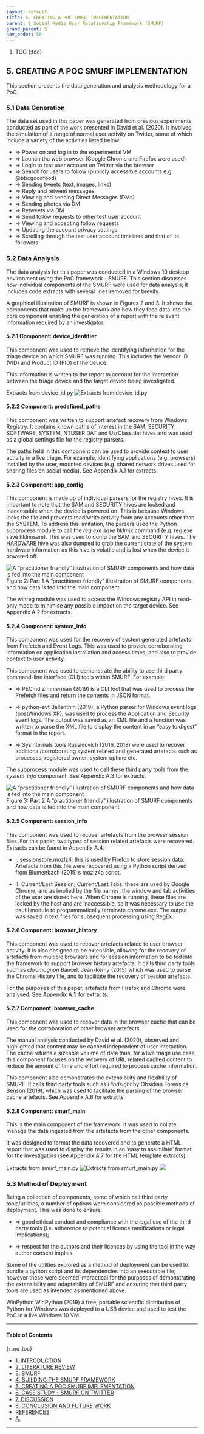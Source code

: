 ```yaml
---
layout: default
title: 5. CREATING A POC SMURF IMPLEMENTATION  
parent: § Social Media User Relationship Framework (SMURF)  
grand_parent: S 
nav_order: 50 
---
```

<style>
.dont-break-out {
  /* These are technically the same, but use both */
  overflow-wrap: break-word;
  word-wrap: break-word;

     -ms-word-break: break-all;
  /* This is the dangerous one in WebKit, as it breaks things wherever */
  word-break: break-all;
  /* Instead use this non-standard one: */
  word-break: break-word;
}

.youtube-container {
    position: relative;
    width: 100%;
    height: 0;
    padding-bottom: 56.25%;
}
.youtube-video {
    position: absolute;
    top: 0;
    left: 0;
    width: 100%;
    height: 100%;
}

</style>

<div class="dont-break-out" markdown="1">

1. TOC
{:toc}

## 5. CREATING A POC SMURF IMPLEMENTATION
This section presents the data generation and analysis methodology for a PoC.

### 5.1 Data Generation
The data set used in this paper was generated from previous experiments conducted as part of the work presented in David et al. (2020). It involved the simulation of a range of normal user activity on Twitter, some of which include a variety of the activities listed below:

- ⇒ Power on and log in to the experimental VM
- ⇒ Launch the web browser (Google Chrome and Firefox were used)
- ⇒ Login to test user account on Twitter via the browser
- ⇒ Search for users to follow (publicly accessible accounts e.g. @bbcgoodfood)
- ⇒ Sending tweets (text, images, links)
- ⇒ Reply and retweet messages
- ⇒ Viewing and sending Direct Messages (DMs)
- ⇒ Sending photos via DM
- ⇒ Retweets via DM
- ⇒ Send follow requests to other test user account
- ⇒ Viewing and accepting follow requests
- ⇒ Updating the account privacy settings
- ⇒ Scrolling through the test user account timelines and that of its followers

### 5.2 Data Analysis
The data analysis for this paper was conducted in a Windows 10 desktop environment using the PoC framework - SMURF. This section discusses how individual components of the SMURF were used for data analysis; it includes code extracts with several lines removed for brevity. 

A graphical illustration of SMURF is shown in Figures 2 and 3. It shows the components that make up the framework and how they feed data into the core component enabling the generation of a report with the relevant information required by an investigator.

#### 5.2.1 Component: device_identifier
This component was used to retrieve the identifying information for the triage device on which SMURF was running. This includes the Vendor ID (VID) and Product ID (PID) of the device. 

This information is written to the report to account for the interaction between the triage device and the target device being investigated.


Extracts from device_id.py
![Extracts from device_id.py](https://statics.bsafes.com/images/papers/social-media-user-relationship-framework-extract-5-2-1.png)


#### 5.2.2 Component: predefined_paths
This component was written to support artefact recovery from Windows Registry. It contains known paths of interest in the SAM, SECURITY, SOFTWARE, SYSTEM, NTUSER.DAT and UsrClass.dat hives and was used as a global settings file for the registry parsers. 

The paths held in this component can be used to provide context to user activity in a live triage. For example, identifying applications (e.g. browsers) installed by the user, mounted devices (e.g. shared network drives used for sharing files on social media). See Appendix A.1 for extracts.

#### 5.2.3 Component: app_config
This component is made up of individual parsers for the registry hives. It is important to note that the SAM and SECURITY hives are locked and inaccessible when the device is powered on. This is because Windows locks the file and prevents read/write activity from any accounts other than the SYSTEM. To address this limitation, the parsers used the Python subprocess module to call the *reg.exe save hklm\x* command (e.g. reg.exe save hklm\sam). This was used to dump the SAM and SECURITY hives. The HARDWARE hive was also dumped to grab the current state of the system hardware information as this hive is volatile and is lost when the device is powered off.


![A “practitioner friendly” illustration of SMURF components and how data is fed into the main component](https://statics.bsafes.com/images/papers/social-media-user-relationship-framework-fig-2.png)
Figure 2: Part 1
A “practitioner friendly” illustration of SMURF components and how data is fed into the main component

The winreg module was used to access the Windows registry API in read-only mode to minimise any possible impact on the target device. See Appendix A.2 for extracts.

#### 5.2.4 Component: system_info
This component was used for the recovery of system generated artefacts from Prefetch and Event Logs. This was used to provide corroborating information on application installation and access times; and also to provide context to user activity.

This component was used to demonstrate the ability to use third party command-line interface (CLI) tools within SMURF. For example:

- ⇒ PECmd Zimmerman (2019) is a CLI tool that was used to process the Prefetch files and return the contents in JSON format. 

- ⇒ python-evt Ballenthin (2019), a Python parser for Windows event logs (postWindows XP), was used to process the Application and Security event logs. The output was saved as an XML file and a function was written to parse the XML file to display the content in an “easy to digest” format in the report. 

- ⇒ SysInternals tools Russinovich (2016, 2018) were used to recover additional/corroborating system related and generated artefacts such as processes, registered owner, system uptime etc.

The subprocess module was used to call these third party tools from the *system_info* component. See Appendix A.3 for extracts.


![A “practitioner friendly” illustration of SMURF components and how data is fed into the main component](https://statics.bsafes.com/images/papers/social-media-user-relationship-framework-fig-3.png)
Figure 3: Part 2
A “practitioner friendly” illustration of SMURF components and how data is fed into the main component

#### 5.2.5 Component: session_info
This component was used to recover artefacts from the browser session files. For this paper, two types of session related artefacts were recovered. Extracts can be found in Appendix A.4.

- I. sessionstore.mozlz4: this is used by Firefox to store session data. Artefacts from this file were recovered using a Python script derived from Blumenbach (2015)’s mozlz4a script.

- II. Current/Last Session; Current/Last Tabs: these are used by Google Chrome, and as implied by the file names, the window and tab activities of the user are stored here. When Chrome is running, these files are locked by the host and are inaccessible, so it was necessary to use the psutil module to programmatically terminate chrome.exe. The output was saved in text files for subsequent processing using RegEx.

#### 5.2.6 Component: browser_history
This component was used to recover artefacts related to user browser activity. It is also designed to be extensible, allowing for the recovery of artefacts from multiple browsers and for session information to be fed into the framework to support browser history artefacts. It calls third party tools such as *chromagnon* Bancel, Jean-Rémy (2015) which was used to parse the Chrome History file, and to facilitate the recovery of session artefacts. 

For the purposes of this paper, artefacts from Firefox and Chrome were analysed. See Appendix A.5 for extracts.

#### 5.2.7 Component: browser_cache
This component was used to recover data in the browser cache that can be used for the corroboration of other browser artefacts. 

The manual analysis conducted by David et al. (2020), observed and highlighted that content may be cached independent of user interaction. The cache returns a sizeable volume of data thus, for a live triage use case, this component focuses on the recovery of URL related cached content to reduce the amount of time and effort required to process cache information.

This component also demonstrates the extensibility and flexibility of SMURF. It calls third party tools such as *Hindsight* by Obsidian Forensics Benson (2019), which was used to facilitate the parsing of the browser cache artefacts. See Appendix A.6 for extracts.

#### 5.2.8 Component: smurf_main
This is the main component of the framework. It was used to collate, manage the data ingested from the artefacts from the other components.

It was designed to format the data recovered and to generate a HTML report that was used to display the results in an ‘easy to assimilate’ format for the investigators (see Appendix A.7 for the HTML template extracts).


Extracts from smurf_main.py
![Extracts from smurf_main.py](https://statics.bsafes.com/images/papers/social-media-user-relationship-framework-extract-5-2-7.png)
![](https://statics.bsafes.com/images/papers/social-media-user-relationship-framework-extract-5-2-7-2.png)

### 5.3 Method of Deployment
Being a collection of components, some of which call third party tools/utilities, a number of options were considered as possible methods of deployment. This was done to ensure:

- ⇒ good ethical conduct and compliance with the legal use of the third party tools (i.e. adherence to potential licence ramifications or legal implications); 

- ⇒ respect for the authors and their licences by using the tool in the way author consent implies.

Some of the utilities explored as a method of deployment can be used to bundle a python script and its dependencies into an executable file; however these were deemed impractical for the purposes of demonstrating the extensibility and adaptability of SMURF and ensuring that third party tools are used as intended as mentioned above. 

WinPython WinPython (2019) a free, portable scientific distribution of Python for Windows was deployed to a USB device and used to test the PoC in a live Windows 10 VM.

***

#### Table of Contents
{: .no_toc}

<ul><li> <a href="/docs/S/social-media-user-relationship-framework-1/">1. INTRODUCTION</a></li><li> <a href="/docs/S/social-media-user-relationship-framework-2/">2. LITERATURE REVIEW</a></li><li> <a href="/docs/S/social-media-user-relationship-framework-3/">3. SMURF</a></li><li> <a href="/docs/S/social-media-user-relationship-framework-4/">4. BUILDING THE SMURF FRAMEWORK</a></li><li> <a href="/docs/S/social-media-user-relationship-framework-5/">5. CREATING A POC SMURF IMPLEMENTATION</a></li><li> <a href="/docs/S/social-media-user-relationship-framework-6/">6. CASE STUDY - SMURF ON TWITTER</a></li><li> <a href="/docs/S/social-media-user-relationship-framework-7/">7. DISCUSSION</a></li><li> <a href="/docs/S/social-media-user-relationship-framework-8/">8. CONCLUSION AND FUTURE WORK</a></li><li> <a href="/docs/S/social-media-user-relationship-framework-9/">REFERENCES</a></li><li> <a href="/docs/S/social-media-user-relationship-framework-10/">A.</a></li></ul>

***

</div>
